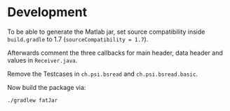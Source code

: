 
# Development

To be able to generate the Matlab jar, set source compatibility inside `build.gradle` to 1.7 (`sourceCompatibility = 1.7`).

Afterwards comment the three callbacks for main header, data header and values  in `Receiver.java`.

Remove the Testcases in `ch.psi.bsread` and `ch.psi.bsread.basic`.

Now build the package via:

```
./gradlew fatJar
```